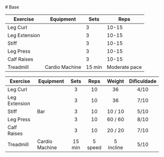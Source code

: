 [](1%20-%20UPPER.md)[](1%20-%20UPPER.md)[](1%20-%20UPPER.md)[](1%20-%20UPPER.md)[](1%20-%20UPPER.md)[](1%20-%20UPPER.md)[](1%20-%20UPPER.md)[](1%20-%20UPPER.md)[](1%20-%20UPPER.md)[](1%20-%20UPPER.md)[](1%20-%20UPPER.md)# Base

| Exercise      | Equipment      | Sets   | Reps          |
| ------------- | -------------- | ------ | ------------- |
| Leg Curl      |                | 3      | 10-15         |
| Leg Extension |                | 3      | 10-15         |
| Stiff         |                | 3      | 10-15         |
| Leg Press     |                | 3      | 10-15         |
| Calf Raises   |                | 3      | 10-15         |
| Treadmill     | Cardio Machine | 15 min | Moderate pace |



| Exercise      | Equipment      |  Sets  |  Reps   |  Weight   | Dificuldade |
| ------------- | -------------- | :----: | :-----: | :-------: | :---------: |
| Leg Curl      |                |   3    |   10    |    36     |    4/10     |
| Leg Extension |                |   3    |   10    |    36     |    7/10     |
| Stiff         | Bar            |   3    |   10    |  10 / 10  |    5/10     |
| Leg Press     |                |   3    |   10    |  60 / 60  |    8/10     |
| Calf Raises   |                |   3    |   10    |  20 / 20  |    7/10     |
| Treadmill     | Cardio Machine | 15 min | 5 speed | 5 incline |    5/10     |
